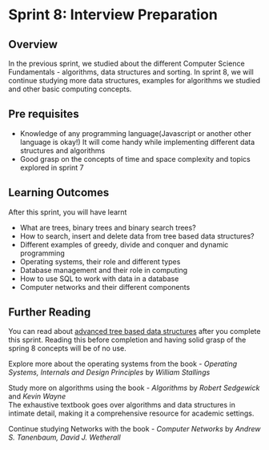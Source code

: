 
# Sprint 8: Interview Preparation

## Overview
In the previous sprint, we studied about the different Computer Science Fundamentals - algorithms, data structures and sorting.
In sprint 8, we will continue studying more data structures, examples for algorithms we studied and other basic computing concepts.

## Pre requisites

- Knowledge of any programming language(Javascript or another other language is okay!) It will come handy while implementing different data structures and algorithms
- Good grasp on the concepts of time and space complexity and topics explored in sprint 7

## Learning Outcomes

After this sprint, you will have learnt

- What are trees, binary trees and binary search trees?
- How to search, insert and delete data from tree based data structures?
- Different examples of greedy, divide and conquer and dynamic programming
- Operating systems, their role and different types
- Database management and their role in computing
- How to use SQL to work with data in a database
- Computer networks and their different components


## Further Reading
You can read about [advanced tree based data structures](https://stackoverflow.com/a/2200588/12323766) after you complete this sprint. Reading this before completion and having solid grasp of the spring 8 concepts will be of no use.

Explore more about the operating systems from the book -
*Operating Systems, Internals and Design Principles* by *William Stallings*

Study more on algorithms using the book - *Algorithms* by *Robert Sedgewick* and *Kevin Wayne*  
The exhaustive textbook goes over algorithms and data structures in intimate detail, making it a comprehensive resource for academic settings.

Continue studying Networks with the book - *Computer Networks* by *Andrew S. Tanenbaum, David J. Wetherall*